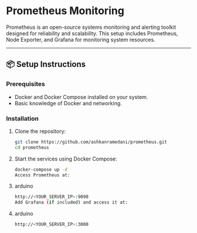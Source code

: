 # Prometheus Monitoring

Prometheus is an open-source systems monitoring and alerting toolkit designed for reliability and scalability. This setup includes Prometheus, Node Exporter, and Grafana for monitoring system resources.

---

## 📦 Setup Instructions

### Prerequisites
- Docker and Docker Compose installed on your system.
- Basic knowledge of Docker and networking.

### Installation
1. Clone the repository:
   ```bash
   git clone https://github.com/ashkanramedani/prometheus.git
   cd prometheus
   
2. Start the services using Docker Compose:
   ```bash
   docker-compose up -d
   Access Prometheus at:

3. arduino
   ```bash
   http://<YOUR_SERVER_IP>:9090
   Add Grafana (if included) and access it at:

4. arduino
   ```bash
   http://<YOUR_SERVER_IP>:3000
